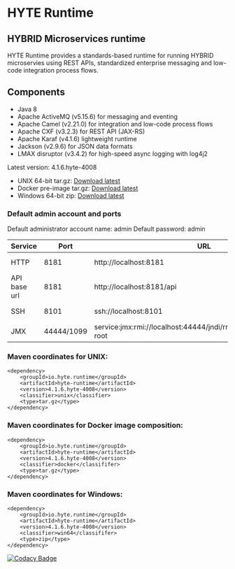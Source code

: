 # HYTE Runtime #

## HYBRID Microservices runtime ##

HYTE Runtime provides a standards-based runtime for running HYBRID microservies using REST APIs, standardized enterprise messaging and low-code integration process flows.

## Components ##

 * Java 8 
 * Apache ActiveMQ (v5.15.6) for messaging and eventing
 * Apache Camel (v2.21.0) for integration and low-code process flows
 * Apache CXF (v3.2.3) for REST API (JAX-RS) 
 * Apache Karaf (v4.1.6) lightweight runtime
 * Jackson (v2.9.6) for JSON data formats
 * LMAX disruptor (v3.4.2) for high-speed async logging with log4j2

Latest version: 4.1.6.hyte-4008

 * UNIX 64-bit tar.gz: [Download latest](http://central.maven.org/maven2/io/hyte/runtime/hyte-runtime/4.1.6.hyte-4008/hyte-runtime-4.1.6.hyte-4008-unix.tar.gz)
 * Docker pre-image tar.gz: [Download latest](http://central.maven.org/maven2/io/hyte/runtime/hyte-runtime/4.1.6.hyte-4008/hyte-runtime-4.1.6.hyte-4008-docker.tar.gz)
 * Windows 64-bit zip: [Download latest](http://central.maven.org/maven2/io/hyte/runtime/hyte-runtime/4.1.6.hyte-4008/hyte-runtime-4.1.6.hyte-4008-win64.zip)

### Default admin account and ports ###

Default administrator account name: admin
Default password: admin

| **Service** | **Port** | **URL** | **Example usage** |
|---------|------|-----|---------|
| HTTP    | 8181 | http://localhost:8181 | wget http://localhost:8181 |
| API base url | 8181 | http://localhost:8181/api | wget http://localhost:8181/api |
| SSH     | 8101 | ssh://localhost:8101 | ssh -p 8101 admin@localhost |
| JMX     | 44444/1099 | service:jmx:rmi://localhost:44444/jndi/rmi://localhost:1099/karaf-root | |

### Maven coordinates for UNIX: ###
```
<dependency>
    <groupId>io.hyte.runtime</groupId>
    <artifactId>hyte-runtime</artifactId>
    <version>4.1.6.hyte-4008</version>
    <classifier>unix</classifier>
    <type>tar.gz</type>
</dependency>
```

### Maven coordinates for Docker image composition: ###
```
<dependency>
    <groupId>io.hyte.runtime</groupId>
    <artifactId>hyte-runtime</artifactId>
    <version>4.1.6.hyte-4008</version>
    <classifier>docker</classififer>
    <type>tar.gz</type>
</dependency>
```

### Maven coordinates for Windows: ###
```
<dependency>
    <groupId>io.hyte.runtime</groupId>
    <artifactId>hyte-runtime</artifactId>
    <version>4.1.6.hyte-4008</version>
    <classifier>win64</classififer>
    <type>zip</type>
</dependency>
```

[![Codacy Badge](https://api.codacy.com/project/badge/Grade/32c2b2ab5c3e4646bda106ee65e9a6d1)](https://www.codacy.com/app/mattrpav_2/runtime?utm_source=github.com&amp;utm_medium=referral&amp;utm_content=hyteio/runtime&amp;utm_campaign=Badge_Grade)
